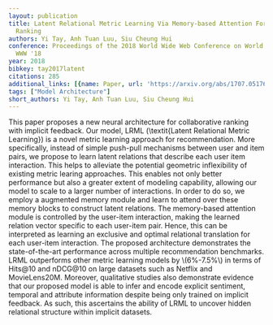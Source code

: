 ```yaml
---
layout: publication
title: Latent Relational Metric Learning Via Memory-based Attention For Collaborative
  Ranking
authors: Yi Tay, Anh Tuan Luu, Siu Cheung Hui
conference: Proceedings of the 2018 World Wide Web Conference on World Wide Web -
  WWW '18
year: 2018
bibkey: tay2017latent
citations: 285
additional_links: [{name: Paper, url: 'https://arxiv.org/abs/1707.05176'}]
tags: ["Model Architecture"]
short_authors: Yi Tay, Anh Tuan Luu, Siu Cheung Hui
---
```

This paper proposes a new neural architecture for collaborative ranking with
implicit feedback. Our model, LRML (\textit\{Latent Relational Metric Learning\})
is a novel metric learning approach for recommendation. More specifically,
instead of simple push-pull mechanisms between user and item pairs, we propose
to learn latent relations that describe each user item interaction. This helps
to alleviate the potential geometric inflexibility of existing metric learing
approaches. This enables not only better performance but also a greater extent
of modeling capability, allowing our model to scale to a larger number of
interactions. In order to do so, we employ a augmented memory module and learn
to attend over these memory blocks to construct latent relations. The
memory-based attention module is controlled by the user-item interaction,
making the learned relation vector specific to each user-item pair. Hence, this
can be interpreted as learning an exclusive and optimal relational translation
for each user-item interaction. The proposed architecture demonstrates the
state-of-the-art performance across multiple recommendation benchmarks. LRML
outperforms other metric learning models by \\(6%-7.5%\\) in terms of Hits@10 and
nDCG@10 on large datasets such as Netflix and MovieLens20M. Moreover,
qualitative studies also demonstrate evidence that our proposed model is able
to infer and encode explicit sentiment, temporal and attribute information
despite being only trained on implicit feedback. As such, this ascertains the
ability of LRML to uncover hidden relational structure within implicit
datasets.